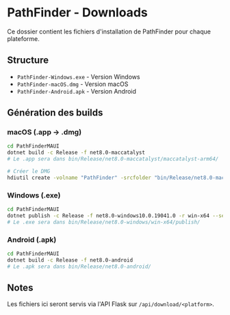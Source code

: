 # PathFinder - Downloads

Ce dossier contient les fichiers d'installation de PathFinder pour chaque plateforme.

## Structure

- `PathFinder-Windows.exe` - Version Windows
- `PathFinder-macOS.dmg` - Version macOS
- `PathFinder-Android.apk` - Version Android

## Génération des builds

### macOS (.app → .dmg)
```bash
cd PathFinderMAUI
dotnet build -c Release -f net8.0-maccatalyst
# Le .app sera dans bin/Release/net8.0-maccatalyst/maccatalyst-arm64/

# Créer le DMG
hdiutil create -volname "PathFinder" -srcfolder "bin/Release/net8.0-maccatalyst/maccatalyst-arm64/PathFinder.app" -ov -format UDZO PathFinder-macOS.dmg
```

### Windows (.exe)
```bash
cd PathFinderMAUI
dotnet publish -c Release -f net8.0-windows10.0.19041.0 -r win-x64 --self-contained
# Le .exe sera dans bin/Release/net8.0-windows/win-x64/publish/
```

### Android (.apk)
```bash
cd PathFinderMAUI
dotnet build -c Release -f net8.0-android
# Le .apk sera dans bin/Release/net8.0-android/
```

## Notes

Les fichiers ici seront servis via l'API Flask sur `/api/download/<platform>`.

